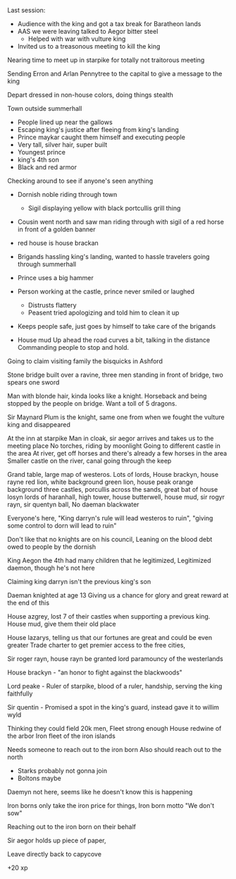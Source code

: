 Last session:
 - Audience with the king and got a tax break for Baratheon lands
 - AAS we were leaving talked to Aegor bitter steel
	 - Helped with war with vulture king
 - Invited us to a treasonous meeting to kill the king

Nearing time to meet up in starpike for totally not traitorous meeting

Sending Erron and Arlan Pennytree to the capital to give a message to the king

Depart dressed in non-house colors, doing things stealth

Town outside summerhall
 - People lined up near the gallows
 - Escaping king's justice after fleeing from king's landing
 - Prince maykar caught them himself and executing people
 - Very tall, silver hair, super built
 - Youngest prince
 - king's 4th son
 - Black and red armor

Checking around to see if anyone's seen anything
 - Dornish noble riding through town
	 - Sigil displaying yellow with black portcullis grill thing
 - Cousin went north and saw man riding through with sigil of a red horse in front of a golden banner
 - red house is house brackan

 - Brigands hassling king's landing, wanted to hassle travelers going through summerhall
 - Prince uses a big hammer
 - Person working at the castle, prince never smiled or laughed
	 - Distrusts flattery
	 - Peasent tried apologizing and told him to clean it up
- Keeps people safe, just goes by himself to take care of the brigands

 - House mud 
Up ahead the road curves a bit, talking in the distance
Commanding people to stop and hold.

Going to claim visiting family the bisquicks in Ashford

Stone bridge built over a ravine,
three men standing in front of bridge, two spears one sword

Man with blonde hair, kinda looks like a knight.
Horseback and being stopped by the people on bridge.
Want a toll of 5 dragons.

Sir Maynard Plum is the knight, same one from when we fought the vulture king and disappeared

At the inn at starpike
Man in cloak, sir aegor arrives and takes us to the meeting place
No torches, riding by moonlight
Going to different castle in the area
At river, get off horses and there's already a few horses in the area
Smaller castle on the river, canal going through the keep

Grand table, large map of westeros.
Lots of lords,
House brackyn, house rayne red lion, white background green lion, house peak orange background three castles, porcullis across the sands, great bat of house losyn lords of haranhall, high tower, house butterwell, house mud, sir rogyr rayn, sir quentyn ball, 
No daeman blackwater

Everyone's here,
"King darryn's rule will lead westeros to ruin",
"giving some control to dorn will lead to ruin"

Don't like that no knights are on his council,
Leaning on the blood debt owed to people by the dornish

King Aegon the 4th had many children that he legitimized,
Legitimized daemon, though he's not here

Claiming king darryn isn't the previous king's son

Daeman knighted at age 13
Giving us a chance for glory and great reward at the end of this

House azgrey, lost 7 of their castles when supporting a previous king.
House mud, give them their old place

House lazarys, telling us that our fortunes are great and could be even greater
Trade charter to get premier access to the free cities,

Sir roger rayn, house rayn be granted lord paramouncy of the westerlands

House brackyn - "an honor to fight against the blackwoods"


Lord peake - Ruler of starpike, blood of a ruler, handship, serving the king faithfully

Sir quentin - Promised a spot in the king's guard, instead gave it to willim wyld

Thinking they could field 20k men,
Fleet strong enough
House redwine of the arbor 
Iron fleet of the iron islands

Needs someone to reach out to the iron born
Also should reach out to the north
 - Starks probably not gonna join
 - Boltons maybe

Daemyn not here, seems like he doesn't know this is happening

Iron borns only take the iron price for things, 
Iron born motto "We don't sow"

Reaching out to the iron born on their behalf

Sir aegor holds up piece of paper,

Leave directly back to capycove

+20 xp